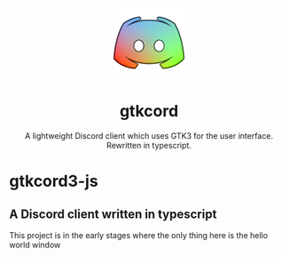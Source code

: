 <p align="center">
	
<img width="128" src="logo.png" />
<h1 align="center">gtkcord</h1>
<p  align="center">A lightweight Discord client which uses GTK3 for the user interface. Rewritten in typescript.</p>

</p>

# gtkcord3-js
A Discord client written in typescript
--
This project is in the early stages where the only thing here is the hello world window
